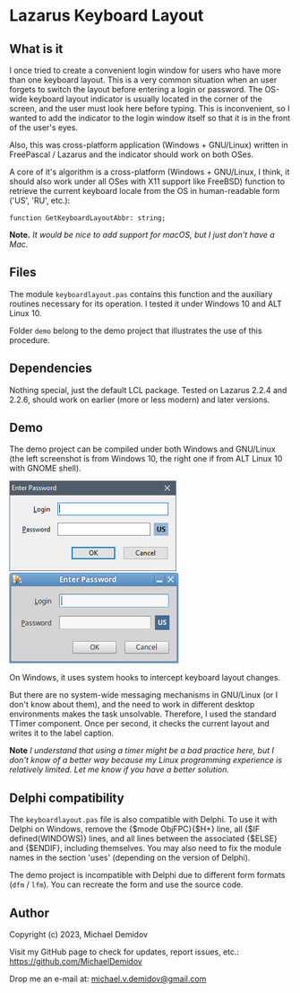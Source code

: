 Lazarus Keyboard Layout
=======================

What is it
----------

I once tried to create a convenient login window for users who have more than one keyboard layout. This is a very common situation when an user forgets to switch the layout before entering a login or password. The OS-wide keyboard layout indicator is usually located in the corner of the screen, and the user must look here before typing. This is inconvenient, so I wanted to add the indicator to the login window itself so that it is in the front of the user's eyes.

Also, this was cross-platform application (Windows + GNU/Linux) written in FreePascal / Lazarus and the indicator should work on both OSes.

A core of it's algorithm is a cross-platform (Windows + GNU/Linux, I think, it should also work under all OSes with X11 support like FreeBSD) function to retrieve the current keyboard locale from the OS in human-readable form ('US', 'RU', etc.):

``` delphi
function GetKeyboardLayoutAbbr: string;
```

**Note.** *It would be nice to add support for macOS, but I just don't have a Mac.*

Files
-----
The module `keyboardlayout.pas` contains this function and the auxiliary routines necessary for its operation. I tested it under Windows 10 and ALT Linux 10.

Folder `demo` belong to the demo project that illustrates the use of this procedure.

Dependencies
------------
Nothing special, just the default LCL package. Tested on Lazarus 2.2.4 and 2.2.6, should work on earlier (more or less modern) and later versions.

Demo
----
The demo project can be compiled under both Windows and GNU/Linux (the left screenshot is from Windows 10, the right one if from ALT Linux 10 with GNOME shell).

![Demo Windows](demo_windows.png) ![Demo AltLinux](demo_altlinux.png)

On Windows, it uses system hooks to intercept keyboard layout changes.

But there are no system-wide messaging mechanisms in GNU/Linux (or I don't know about them), and the need to work in different desktop environments makes the task unsolvable. Therefore, I used the standard TTimer component. Once per second, it checks the current layout and writes it to the label caption.

**Note** *I understand that using a timer might be a bad practice here, but I don't know of a better way because my Linux programming experience is relatively limited. Let me know if you have a better solution.*

Delphi compatibility
--------------------
The `keyboardlayout.pas` file is also compatible with Delphi. To use it with Delphi on Windows, remove the {$mode ObjFPC}{$H+} line, all {$IF defined(WINDOWS)} lines, and all lines between the associated {$ELSE} and {$ENDIF}, including themselves. You may also need to fix the module names in the section 'uses' (depending on the version of Delphi).

The demo project is incompatible with Delphi due to different form formats (`dfm` / `lfm`). You can recreate the form and use the source code.

Author
------
Copyright (c) 2023, Michael Demidov

Visit my GitHub page to check for updates, report issues, etc.: https://github.com/MichaelDemidov

Drop me an e-mail at: michael.v.demidov@gmail.com
